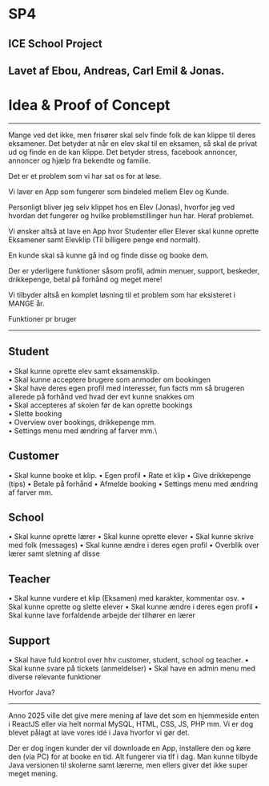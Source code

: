 # SP4
## ICE School Project

## Lavet af Ebou, Andreas, Carl Emil & Jonas.

# Idea & Proof of Concept
_________________________

Mange ved det ikke, men frisører skal selv finde folk de kan klippe til deres eksamener.
Det betyder at når en elev skal til en eksamen, så skal de privat ud og finde en de kan klippe.
Det betyder stress, facebook annoncer, annoncer og hjælp fra bekendte og familie.

Det er et problem som vi har sat os for at løse.

Vi laver en App som fungerer som bindeled mellem Elev og Kunde.

Personligt bliver jeg selv klippet hos en Elev (Jonas), hvorfor jeg ved hvordan det fungerer og hvilke problemstillinger hun har. Heraf problemet.

Vi ønsker altså at lave en App hvor Studenter eller Elever skal kunne oprette Eksamener samt Elevklip (Til billigere penge end normalt).

En kunde skal så kunne gå ind og finde disse og booke dem.

Der er yderligere funktioner såsom profil, admin menuer, support, beskeder, drikkepenge, betal på forhånd og meget mere!

Vi tilbyder altså en komplet løsning til et problem som har eksisteret i MANGE år.

Funktioner pr bruger
____________________

## Student
• Skal kunne oprette elev samt eksamensklip.\
• Skal kunne acceptere brugere som anmoder om bookingen\
• Skal have deres egen profil med interesser, fun facts mm så brugeren allerede på forhånd ved hvad der evt kunne snakkes om\
• Skal accepteres af skolen før de kan oprette bookings\
• Slette booking\
• Overview over bookings, drikkepenge mm.\
• Settings menu med ændring af farver mm.\

## Customer
• Skal kunne booke et klip.
• Egen profil
• Rate et klip
• Give drikkepenge (tips)
• Betale på forhånd
• Afmelde booking
• Settings menu med ændring af farver mm.

## School
• Skal kunne oprette lærer
• Skal kunne oprette elever
• Skal kunne skrive med folk (messages)
• Skal kunne ændre i deres egen profil
• Overblik over lærer samt sletning af disse

## Teacher
• Skal kunne vurdere et klip (Eksamen) med karakter, kommentar osv.
• Skal kunne oprette og slette elever
• Skal kunne ændre i deres egen profil
• Skal kunne lave forfaldende arbejde der tilhører en lærer

## Support
• Skal have fuld kontrol over hhv customer, student, school og teacher.
• Skal kunne svare på tickets (anmeldelser)
• Skal have en admin menu med diverse relevante funktioner

Hvorfor Java?
_____________

Anno 2025 ville det give mere mening af lave det som en hjemmeside enten i ReactJS eller via helt normal MySQL, HTML, CSS, JS, PHP mm.
Vi er dog blevet pålagt at lave vores idé i Java hvorfor vi gør det.

Der er dog ingen kunder der vil downloade en App, installere den og køre den (via PC) for at booke en tid. 
Alt fungerer via tlf i dag. Man kunne tilbyde Java versionen til skolerne samt lærerne, men ellers giver det ikke super meget mening.
